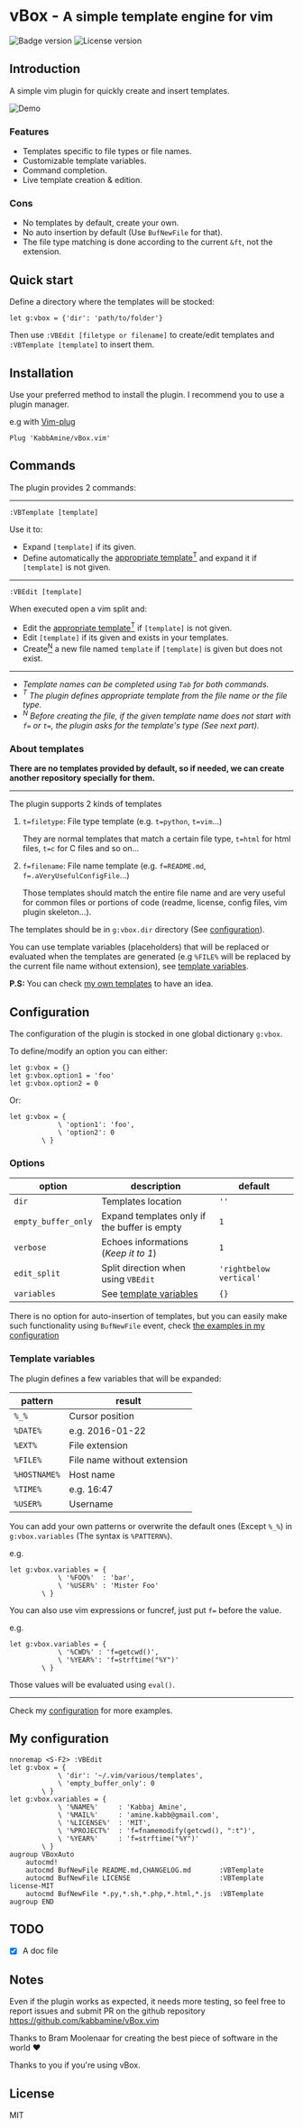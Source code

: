 # vBox - <small>A simple template engine for vim</small>

![Badge version](https://img.shields.io/badge/version-0.1.1-blue.svg?style=flat-square "Badge for version")
![License version](https://img.shields.io/badge/license-MIT-blue.svg?style=flat-square "Badge for license")

Introduction
------------

A simple vim plugin for quickly create and insert templates.

![Demo](.img/demo.gif "Use case demo")

### Features

- Templates specific to file types or file names.
- Customizable template variables.
- Command completion.
- Live template creation & edition.

### Cons

- No templates by default, create your own.
- No auto insertion by default (Use `BufNewFile` for that).
- The file type matching is done according to the current `&ft`, not the extension.

Quick start
-----------

Define a directory where the templates will be stocked:

```vim
let g:vbox = {'dir': 'path/to/folder'}
```

Then use `:VBEdit [filetype or filename]` to create/edit templates and `:VBTemplate [template]` to insert them.

Installation
-----------

Use your preferred method to install the plugin. I recommend you to use a plugin manager.

e.g with [Vim-plug](https://github.com/junegunn/vim-plug)

```vim
Plug 'KabbAmine/vBox.vim'
```

Commands
--------

The plugin provides 2 commands:

-----------------

```vim
:VBTemplate [template]
```

Use it to:

- Expand `[template]` if its given.
- Define automatically the [appropriate template<sup>T</sup>](#star) and expand it if `[template]` is not given.

-----------------

```vim
:VBEdit [template]
```

When executed open a vim split and:

- Edit the [appropriate template<sup>T</sup>]("#star") if `[template]` is not given.
- Edit `[template]` if its given and exists in your templates.
- Create[<sup>N</sup>](#new) a new file named `template` if `[template]` is given but does not exist.

-----------------

- *Template names can be completed using `Tab` for both commands.*
- *<a id="star"><sup>T</sup></a> The plugin defines appropriate template from the file name or the file type.*
- *<a id="new"><sup>N</sup></a> Before creating the file, if the given template name does not start with `f=` or `t=`, the plugin asks for the template's type (See next part).*

### About templates

**There are no templates provided by default, so if needed, we can create another repository specially for them.**

----------------
The plugin supports 2 kinds of templates

1. `t=filetype`: File type template (e.g. `t=python`, `t=vim`...)

	They are normal templates that match a certain file type, `t=html` for html files, `t=c` for C files and so on...

2. `f=filename`: File name template (e.g. `f=README.md`, `f=.aVeryUsefulConfigFile`...)

	Those templates should match the entire file name and are very useful for common files or portions of code (readme, license, config files, vim plugin skeleton...).

The templates should be in `g:vbox.dir` directory (See [configuration](#configuration)).

You can use template variables (placeholders) that will be replaced or evaluated when the templates are generated (e.g `%FILE%` will be replaced by the current file name without extension), see [template variables](#variables).

**P.S:** You can check [my own templates](https://github.com/KabbAmine/myVimFiles/tree/master/various/templates) to have an idea.


Configuration <a id="configuration"></a>
-------------

The configuration of the plugin is stocked in one global dictionary `g:vbox`.

To define/modify an option you can either:

```vim
let g:vbox = {}
let g:vbox.option1 = 'foo'
let g:vbox.option2 = 0
```

Or:

```vim
let g:vbox = {
			\ 'option1': 'foo',
			\ 'option2': 0
		\ }
```

### Options

| option                    | description                                         | default                 |
| ------------------------- | --------------------------------------------------- | -------------------     |
| `dir`                     | Templates location                                  | `''`                    |
| `empty_buffer_only`       | Expand templates only if the buffer is empty        | `1`                     |
| `verbose`                 | Echoes informations (*Keep it to 1*)                | `1`                     |
| `edit_split`              | Split direction when using `VBEdit`                 | `'rightbelow vertical'` |
| `variables`               | See [template variables](#variables)                | `{}`

There is no option for auto-insertion of templates, but you can easily make such functionality using `BufNewFile` event, check [the examples in my configuration](#myconfiguration)

### Template variables <a id="variables"></a>

The plugin defines a few variables that will be expanded:

| pattern                   | result                      |
| ------------------------- | -------------------------   |
| `%_%`                     | Cursor position             |
| `%DATE%`                  | e.g. 2016-01-22             |
| `%EXT%`                   | File extension              |
| `%FILE%`                  | File name without extension |
| `%HOSTNAME%`              | Host name                   |
| `%TIME%`                  | e.g. 16:47                  |
| `%USER%`                  | Username                    |

You can add your own patterns or overwrite the default ones (Except `%_%`) in `g:vbox.variables` (The syntax is `%PATTERN%`).

e.g.

```vim
let g:vbox.variables = {
			\ '%FOO%'  : 'bar',
			\ '%USER%' : 'Mister Foo'
		\ }
```

You can also use vim expressions or funcref, just put `f=` before the value.

e.g.

```vim
let g:vbox.variables = {
			\ '%CWD%' : 'f=getcwd()',
			\ '%YEAR%': 'f=strftime("%Y")'
		\ }
```

Those values will be evaluated using `eval()`.

---------------------------

Check my [configuration](#configuration) for more examples.

## My configuration <a id="myconfiguration"></a>

```vim
nnoremap <S-F2> :VBEdit 
let g:vbox = {
			\ 'dir': '~/.vim/various/templates',
			\ 'empty_buffer_only': 0
		\ }
let g:vbox.variables = {
			\ '%NAME%'     : 'Kabbaj Amine',
			\ '%MAIL%'     : 'amine.kabb@gmail.com',
			\ '%LICENSE%'  : 'MIT',
			\ '%PROJECT%'  : 'f=fnamemodify(getcwd(), ":t")',
			\ '%YEAR%'     : 'f=strftime("%Y")'
		\ }
augroup VBoxAuto
	autocmd!
	autocmd BufNewFile README.md,CHANGELOG.md       :VBTemplate
	autocmd BufNewFile LICENSE                      :VBTemplate license-MIT
	autocmd BufNewFile *.py,*.sh,*.php,*.html,*.js  :VBTemplate
augroup END
```

## TODO

- [x] A doc file

## Notes

Even if the plugin works as expected, it needs more testing, so feel free to report issues and submit PR on the github repository https://github.com/kabbamine/vBox.vim

Thanks to Bram Moolenaar for creating the best piece of software in the world :heart:

Thanks to you if you're using vBox.

## License

MIT
